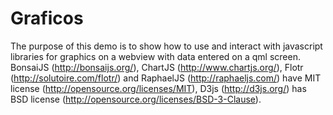 Graficos
========
The purpose of this demo is to show how to use and interact with javascript libraries for graphics on a webview with data entered on a qml screen.
BonsaiJS (http://bonsaijs.org/), ChartJS (http://www.chartjs.org/), Flotr (http://solutoire.com/flotr/) and RaphaelJS (http://raphaeljs.com/) have MIT license (http://opensource.org/licenses/MIT), D3js (http://d3js.org/) has BSD license (http://opensource.org/licenses/BSD-3-Clause).
